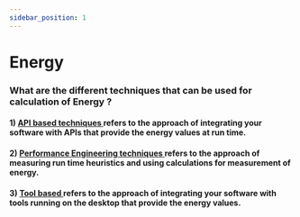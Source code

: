 ```yaml
---
sidebar_position: 1
---
```


# Energy

### What are the different techniques that can be used for calculation of Energy ?

#### 1) [ API based techniques ](APIBased.md) refers to the approach of integrating your software with APIs that provide the energy values at run time. 
#### 2) [ Performance Engineering techniques ](PerformanceEngineering.md) refers to the approach of measuring run time heuristics and using calculations for measurement of energy.
#### 3) [ Tool based  ](Toolbased.md) refers to the approach of integrating your software with tools running on the desktop that provide the energy values. 
